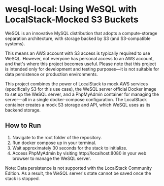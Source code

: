 # wesql-local: Using WeSQL with LocalStack-Mocked S3 Buckets

WeSQL is an innovative MySQL distribution that adopts a compute-storage separation architecture, with storage backed by S3 (and S3-compatible systems).

This means an AWS account with S3 access is typically required to use WeSQL. However, not everyone has personal access to an AWS account, and that's where this project becomes useful. Please note that this project is intended only for development and testing purposes—it is not suitable for data persistence or production environments.

This project combines the power of LocalStack to mock AWS services (specifically S3 for this use case), the WeSQL server official Docker image to set up the WeSQL server, and a PhpMyAdmin container for managing the server—all in a single docker-compose configuration. The LocalStack container creates a mock S3 storage and API, which WeSQL uses as its backend storage.

## How to Run

1. Navigate to the root folder of the repository.
2. Run docker compose up in your terminal.
3. Wait approximately 30 seconds for the stack to initialize.
4. Access PhpMyAdmin by visiting http://localhost:8080 in your web browser to manage the WeSQL server.

Note: Data persistence is not supported with the LocalStack Community Edition. As a result, the WeSQL server's state cannot be saved once the stack is stopped.
